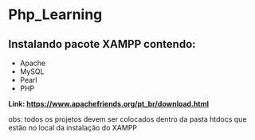 # Php_Learning

## Instalando pacote XAMPP contendo:

- Apache
- MySQL
- Pearl
- PHP

<b>Link: https://www.apachefriends.org/pt_br/download.html </b>

obs: todos os projetos devem ser colocados dentro da pasta htdocs que estão no local da instalação do XAMPP

